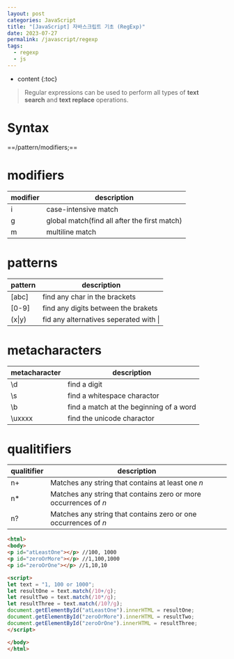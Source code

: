 ```yaml
---
layout: post
categories: JavaScript
title: "[JavaScript] 자바스크립트 기초 (RegExp)"
date: 2023-07-27
permalink: /javascript/regexp
tags:
  - regexp
  - js
---
```

* content
{:toc}





> Regular expressions can be used to perform all types of **text search** and **text replace** operations.




# Syntax
==/pattern/modifiers;==
# modifiers
| modifier | description                                  |
| -------- | -------------------------------------------- |
| i        | case-intensive match                         |
| g        | global match(find all after the first match) |
| m        | multiline match                                             |

# patterns
| pattern | description                         |
| ------- | ----------------------------------- |
| [abc]   | find any char in the brackets       |
| [0-9]   | find any digits between the brakets |
| (x\|y)  | fid any alternatives seperated with \|                                    |
# metacharacters
| metacharacter | description                             |
| ------------- | --------------------------------------- |
| \d            | find a digit                            |
| \s            | find a whitespace charactor             |
| \b            | find a match at the beginning of a word |
| \uxxxx        | find the unicode charactor              |
# qualitifiers
| qualitifier | description  |
| ----------- | ------------ |
| n+          | Matches any string that contains at least one _n_   |
| n*          | Matches any string that contains zero or more occurrences of _n_ |
| n?            |Matches any string that contains zero or one occurrences of _n_              |

```html
<html>
<body>
<p id="atLeastOne"></p> //100, 1000
<p id="zeroOrMore"></p> //1,100,1000
<p id="zeroOrOne"></p> //1,10,10

<script>
let text = "1, 100 or 1000";
let resultOne = text.match(/10+/g);
let resultTwo = text.match(/10*/g);
let resultThree = text.match(/10?/g);
document.getElementById("atLeastOne").innerHTML = resultOne;
document.getElementById("zeroOrMore").innerHTML = resultTwo;
document.getElementById("zeroOrOne").innerHTML = resultThree;
</script>

</body>
</html>
```